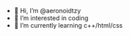- 👋 Hi, I’m @aeronoidtzy
- 👀 I’m interested in coding
- 🌱 I’m currently learning c++/html/css

<!---
aeronoidtzy/aeronoidtzy is a ✨ special ✨ repository because its `README.md` (this file) appears on your GitHub profile.
You can click the Preview link to take a look at your changes.
--->
